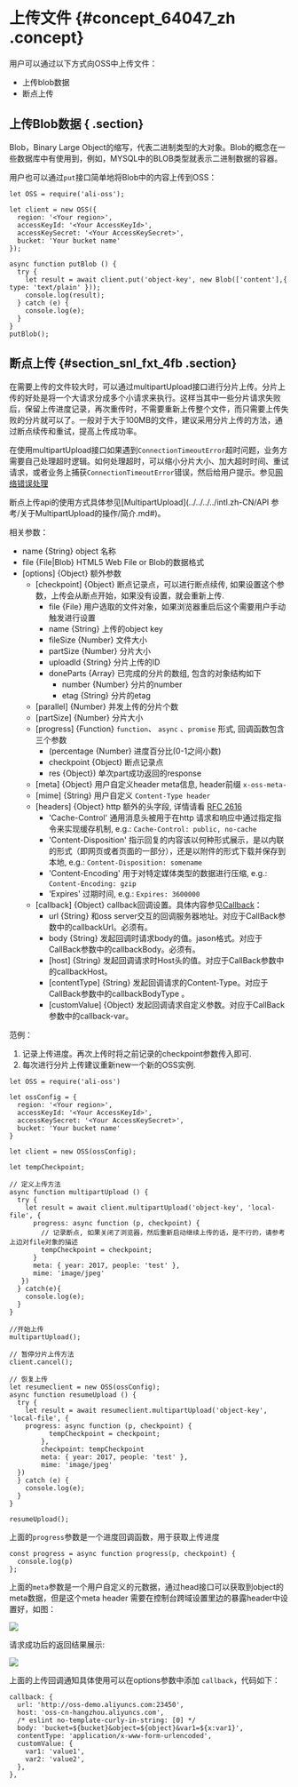 # 上传文件 {#concept_64047_zh .concept}

用户可以通过以下方式向OSS中上传文件：

-   上传blob数据
-   断点上传

## 上传Blob数据 { .section}

Blob，Binary Large Object的缩写，代表二进制类型的大对象。Blob的概念在一些数据库中有使用到，例如，MYSQL中的BLOB类型就表示二进制数据的容器。

用户也可以通过`put`接口简单地将Blob中的内容上传到OSS：

```language-js
let OSS = require('ali-oss');

let client = new OSS({
  region: '<Your region>',
  accessKeyId: '<Your AccessKeyId>',
  accessKeySecret: '<Your AccessKeySecret>',
  bucket: 'Your bucket name'
});

async function putBlob () {
  try {
    let result = await client.put('object-key', new Blob(['content'],{ type: 'text/plain' }));
    console.log(result);
  } catch (e) {
    console.log(e);
  }
}
putBlob();

```

## 断点上传 {#section_snl_fxt_4fb .section}

在需要上传的文件较大时，可以通过multipartUpload接口进行分片上传。分片上传的好处是将一个大请求分成多个小请求来执行。这样当其中一些分片请求失败后，保留上传进度记录，再次重传时，不需要重新上传整个文件，而只需要上传失败的分片就可以了。一般对于大于100MB的文件，建议采用分片上传的方法，通过断点续传和重试，提高上传成功率。

在使用multipartUpload接口如果遇到`ConnectionTimeoutError`超时问题，业务方需要自己处理超时逻辑。如何处理超时，可以缩小分片大小、加大超时时间、重试请求，或者业务上捕获`ConnectionTimeoutError`错误，然后给用户提示。参见[网络错误处理](../../../../intl.zh-CN/常见错误排除/网络超时处理.md#)

断点上传api的使用方式具体参见[MultipartUpload](../../../../intl.zh-CN/API 参考/关于MultipartUpload的操作/简介.md#)。

相关参数：

-   name \{String\} object 名称
-   file \{File|Blob\} HTML5 Web File or Blob的数据格式
-   \[options\] \{Object\} 额外参数
    -   \[checkpoint\] \{Object\} 断点记录点，可以进行断点续传, 如果设置这个参数，上传会从断点开始，如果没有设置，就会重新上传.
        -   file \{File\} 用户选取的文件对象，如果浏览器重启后这个需要用户手动触发进行设置
        -   name \{String\} 上传的object key
        -   fileSize \{Number\} 文件大小
        -   partSize \{Number\} 分片大小
        -   uploadId \{String\} 分片上传的ID
        -   doneParts \{Array\} 已完成的分片的数组, 包含的对象结构如下
            -   number \{Number\} 分片的number
            -   etag \{String\} 分片的etag
    -   \[parallel\] \{Number\} 并发上传的分片个数
    -   \[partSize\] \{Number\} 分片大小
    -   \[progress\] \{Function\} `function`、 `async` 、`promise` 形式, 回调函数包含三个参数
        -   \(percentage \{Number\} 进度百分比\(0-1之间小数\)
        -   checkpoint \{Object\} 断点记录点
        -   res \{Object\}\) 单次part成功返回的response
    -   \[meta\] \{Object\} 用户自定义header meta信息, header前缀 `x-oss-meta-` 
    -   \[mime\] \{String\} 用户自定义 `Content-Type header` 
    -   \[headers\] \{Object\} http 额外的头字段, 详情请看 [RFC 2616](http://www.w3.org/Protocols/rfc2616/rfc2616.html) 
        -   'Cache-Control' 通用消息头被用于在http 请求和响应中通过指定指令来实现缓存机制, e.g.: `Cache-Control: public, no-cache` 
        -   'Content-Disposition' 指示回复的内容该以何种形式展示，是以内联的形式（即网页或者页面的一部分），还是以附件的形式下载并保存到本地, e.g.: `Content-Disposition: somename` 
        -   'Content-Encoding' 用于对特定媒体类型的数据进行压缩, e.g.: `Content-Encoding: gzip` 
        -   'Expires' 过期时间, e.g.: `Expires: 3600000` 
    -   \[callback\] \{Object\} callback回调设置。具体内容参见[Callback]()：
        -   url \{String\} 和oss server交互的回调服务器地址。对应于CallBack参数中的callbackUrl。必须有。
        -   body \{String\} 发起回调时请求body的值。jason格式。对应于CallBack参数中的callbackBody。必须有。
        -   \[host\] \{String\} 发起回调请求时Host头的值。对应于CallBack参数中的callbackHost。
        -   \[contentType\] \{String\} 发起回调请求的Content-Type。对应于CallBack参数中的callbackBodyType 。
        -   \[customValue\] \{Object\} 发起回调请求自定义参数。对应于CallBack参数中的callback-var。

范例：

1.  记录上传进度。再次上传时将之前记录的checkpoint参数传入即可.
2.  每次进行分片上传建议重新new一个新的OSS实例.

```language-js
let OSS = require('ali-oss')

let ossConfig = {
  region: '<Your region>',
  accessKeyId: '<Your AccessKeyId>',
  accessKeySecret: '<Your AccessKeySecret>',
  bucket: 'Your bucket name'
}

let client = new OSS(ossConfig);

let tempCheckpoint;

// 定义上传方法
async function multipartUpload () {
  try {
    let result = await client.multipartUpload('object-key', 'local-file', { 
      progress: async function (p, checkpoint) {
        // 记录断点, 如果关闭了浏览器，然后重新启动继续上传的话，是不行的，请参考上边对file对象的描述
        tempCheckpoint = checkpoint;
      }
      meta: { year: 2017, people: 'test' },
      mime: 'image/jpeg'
   })
  } catch(e){
    console.log(e);
  }
}

//开始上传
multipartUpload();

// 暂停分片上传方法
client.cancel();

// 恢复上传
let resumeclient = new OSS(ossConfig);
async function resumeUpload () {
  try {
    let result = await resumeclient.multipartUpload('object-key', 'local-file', {
	progress: async function (p, checkpoint) {
          tempCheckpoint = checkpoint;
        },
        checkpoint: tempCheckpoint
        meta: { year: 2017, people: 'test' },
        mime: 'image/jpeg'
  })
  } catch (e) {
    console.log(e);
  }
}

resumeUpload();

```

上面的`progress`参数是一个进度回调函数，用于获取上传进度

```language-js
const progress = async function progress(p, checkpoint) {
  console.log(p)
};

```

上面的`meta`参数是一个用户自定义的元数据，通过head接口可以获取到object的meta数据，但是这个meta header 需要在控制台跨域设置里边的暴露header中设置好，如图：

![](http://static-aliyun-doc.oss-cn-hangzhou.aliyuncs.com/assets/img/22573/154354447213702_zh-CN.png)

请求成功后的返回结果展示:

![](http://static-aliyun-doc.oss-cn-hangzhou.aliyuncs.com/assets/img/22573/154354447313703_zh-CN.png)

上面的上传回调通知具体使用可以在options参数中添加 `callback`，代码如下：

```language-javascript
callback: {
  url: 'http://oss-demo.aliyuncs.com:23450',
  host: 'oss-cn-hangzhou.aliyuncs.com',
  /* eslint no-template-curly-in-string: [0] */
  body: 'bucket=${bucket}&object=${object}&var1=${x:var1}',
  contentType: 'application/x-www-form-urlencoded',
  customValue: {
    var1: 'value1',
    var2: 'value2',
  },
},

```

